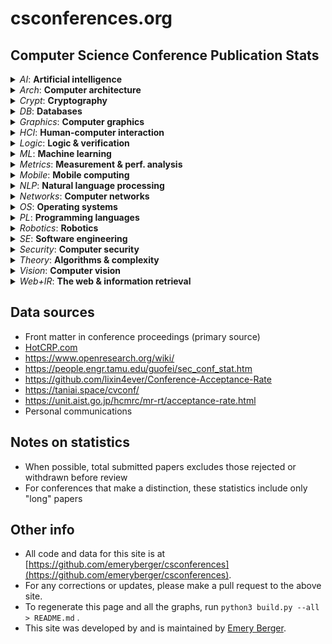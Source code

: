 # csconferences.org

## Computer Science Conference Publication Stats


<details>
<summary>
<em>AI</em>: <b>Artificial intelligence</b>
</summary>
<A NAME="AAAI">
<P><B><A HREF="https://dblp.org/db/conf/aaai/index.html">AAAI</A></B></P>
<IMG SRC="https://github.com/emeryberger/csconferences/blob/main/graphs/AAAI.png?raw=true" WIDTH="500">
</A>
<A NAME="IJCAI">
<P><B><A HREF="https://dblp.org/db/conf/ijcai/index.html">IJCAI</A></B></P>
<IMG SRC="https://github.com/emeryberger/csconferences/blob/main/graphs/IJCAI.png?raw=true" WIDTH="500">
</A>
</details>

<details>
<summary>
<em>Arch</em>: <b>Computer architecture</b>
</summary>
<A NAME="ASPLOS">
<P><B><A HREF="https://dblp.org/db/conf/asplos/index.html">ASPLOS</A></B></P>
<IMG SRC="https://github.com/emeryberger/csconferences/blob/main/graphs/ASPLOS.png?raw=true" WIDTH="500">
</A>
<A NAME="HPCA">
<P><B><A HREF="https://dblp.org/db/conf/hpca/index.html">HPCA</A></B></P>
<IMG SRC="https://github.com/emeryberger/csconferences/blob/main/graphs/HPCA.png?raw=true" WIDTH="500">
</A>
<A NAME="ISCA">
<P><B><A HREF="https://dblp.org/db/conf/isca/index.html">ISCA</A></B></P>
<IMG SRC="https://github.com/emeryberger/csconferences/blob/main/graphs/ISCA.png?raw=true" WIDTH="500">
</A>
<A NAME="MICRO">
<P><B><A HREF="https://dblp.org/db/conf/micro/index.html">MICRO</A></B></P>
<IMG SRC="https://github.com/emeryberger/csconferences/blob/main/graphs/MICRO.png?raw=true" WIDTH="500">
</A>
</details>

<details>
<summary>
<em>Crypt</em>: <b>Cryptography</b>
</summary>
<A NAME="CRYPTO">
<P><B><A HREF="https://dblp.org/db/conf/crypto/index.html">CRYPTO</A></B></P>
<IMG SRC="https://github.com/emeryberger/csconferences/blob/main/graphs/CRYPTO.png?raw=true" WIDTH="500">
</A>
<A NAME="EuroCrypt">
<P><B><A HREF="https://dblp.org/db/conf/eurocrypt/index.html">EuroCrypt</A></B></P>
<IMG SRC="https://github.com/emeryberger/csconferences/blob/main/graphs/EuroCrypt.png?raw=true" WIDTH="500">
</A>
</details>

<details>
<summary>
<em>DB</em>: <b>Databases</b>
</summary>
<A NAME="ICDE">
<P><B><A HREF="https://dblp.org/db/conf/icde/index.html">ICDE</A></B></P>
<IMG SRC="https://github.com/emeryberger/csconferences/blob/main/graphs/ICDE.png?raw=true" WIDTH="500">
</A>
<A NAME="PODS">
<P><B><A HREF="https://dblp.org/db/conf/pods/index.html">PODS</A></B></P>
<IMG SRC="https://github.com/emeryberger/csconferences/blob/main/graphs/PODS.png?raw=true" WIDTH="500">
</A>
<A NAME="SIGMOD">
<P><B><A HREF="https://dblp.org/db/conf/sigmod/index.html">SIGMOD</A></B></P>
<IMG SRC="https://github.com/emeryberger/csconferences/blob/main/graphs/SIGMOD.png?raw=true" WIDTH="500">
</A>
<A NAME="VLDB">
<P><B><A HREF="https://dblp.org/db/conf/vldb/index.html">VLDB</A></B></P>
<IMG SRC="https://github.com/emeryberger/csconferences/blob/main/graphs/VLDB.png?raw=true" WIDTH="500">
</A>
</details>

<details>
<summary>
<em>Graphics</em>: <b>Computer graphics</b>
</summary>
<A NAME="SIGGRAPH">
<P><B><A HREF="https://dblp.org/db/conf/siggraph/index.html">SIGGRAPH</A></B></P>
<IMG SRC="https://github.com/emeryberger/csconferences/blob/main/graphs/SIGGRAPH.png?raw=true" WIDTH="500">
</A>
</details>

<details>
<summary>
<em>HCI</em>: <b>Human-computer interaction</b>
</summary>
<A NAME="CHI">
<P><B><A HREF="https://dblp.org/db/conf/chi/index.html">CHI</A></B></P>
<IMG SRC="https://github.com/emeryberger/csconferences/blob/main/graphs/CHI.png?raw=true" WIDTH="500">
</A>
</details>

<details>
<summary>
<em>Logic</em>: <b>Logic & verification</b>
</summary>
<A NAME="CAV">
<P><B><A HREF="https://dblp.org/db/conf/cav/index.html">CAV</A></B></P>
<IMG SRC="https://github.com/emeryberger/csconferences/blob/main/graphs/CAV.png?raw=true" WIDTH="500">
</A>
<A NAME="LICS">
<P><B><A HREF="https://dblp.org/db/conf/lics/index.html">LICS</A></B></P>
<IMG SRC="https://github.com/emeryberger/csconferences/blob/main/graphs/LICS.png?raw=true" WIDTH="500">
</A>
</details>

<details>
<summary>
<em>ML</em>: <b>Machine learning</b>
</summary>
<A NAME="ICLR">
<P><B><A HREF="https://dblp.org/db/conf/iclr/index.html">ICLR</A></B></P>
<IMG SRC="https://github.com/emeryberger/csconferences/blob/main/graphs/ICLR.png?raw=true" WIDTH="500">
</A>
<A NAME="ICML">
<P><B><A HREF="https://dblp.org/db/conf/icml/index.html">ICML</A></B></P>
<IMG SRC="https://github.com/emeryberger/csconferences/blob/main/graphs/ICML.png?raw=true" WIDTH="500">
</A>
<A NAME="NeurIPS">
<P><B><A HREF="https://dblp.org/db/conf/neurips/index.html">NeurIPS</A></B></P>
<IMG SRC="https://github.com/emeryberger/csconferences/blob/main/graphs/NeurIPS.png?raw=true" WIDTH="500">
</A>
</details>

<details>
<summary>
<em>Metrics</em>: <b>Measurement & perf. analysis</b>
</summary>
<A NAME="IMC">
<P><B><A HREF="https://dblp.org/db/conf/imc/index.html">IMC</A></B></P>
<IMG SRC="https://github.com/emeryberger/csconferences/blob/main/graphs/IMC.png?raw=true" WIDTH="500">
</A>
<A NAME="SIGMETRICS">
<P><B><A HREF="https://dblp.org/db/conf/sigmetrics/index.html">SIGMETRICS</A></B></P>
<IMG SRC="https://github.com/emeryberger/csconferences/blob/main/graphs/SIGMETRICS.png?raw=true" WIDTH="500">
</A>
</details>

<details>
<summary>
<em>Mobile</em>: <b>Mobile computing</b>
</summary>
<A NAME="MobiCom">
<P><B><A HREF="https://dblp.org/db/conf/mobicom/index.html">MobiCom</A></B></P>
<IMG SRC="https://github.com/emeryberger/csconferences/blob/main/graphs/MobiCom.png?raw=true" WIDTH="500">
</A>
</details>

<details>
<summary>
<em>NLP</em>: <b>Natural language processing</b>
</summary>
<A NAME="ACL">
<P><B><A HREF="https://dblp.org/db/conf/acl/index.html">ACL</A></B></P>
<IMG SRC="https://github.com/emeryberger/csconferences/blob/main/graphs/ACL.png?raw=true" WIDTH="500">
</A>
<A NAME="EMNLP">
<P><B><A HREF="https://dblp.org/db/conf/emnlp/index.html">EMNLP</A></B></P>
<IMG SRC="https://github.com/emeryberger/csconferences/blob/main/graphs/EMNLP.png?raw=true" WIDTH="500">
</A>
</details>

<details>
<summary>
<em>Networks</em>: <b>Computer networks</b>
</summary>
<A NAME="NSDI">
<P><B><A HREF="https://dblp.org/db/conf/nsdi/index.html">NSDI</A></B></P>
<IMG SRC="https://github.com/emeryberger/csconferences/blob/main/graphs/NSDI.png?raw=true" WIDTH="500">
</A>
<A NAME="SIGCOMM">
<P><B><A HREF="https://dblp.org/db/conf/sigcomm/index.html">SIGCOMM</A></B></P>
<IMG SRC="https://github.com/emeryberger/csconferences/blob/main/graphs/SIGCOMM.png?raw=true" WIDTH="500">
</A>
</details>

<details>
<summary>
<em>OS</em>: <b>Operating systems</b>
</summary>
<A NAME="EuroSys">
<P><B><A HREF="https://dblp.org/db/conf/eurosys/index.html">EuroSys</A></B></P>
<IMG SRC="https://github.com/emeryberger/csconferences/blob/main/graphs/EuroSys.png?raw=true" WIDTH="500">
</A>
<A NAME="FAST">
<P><B><A HREF="https://dblp.org/db/conf/fast/index.html">FAST</A></B></P>
<IMG SRC="https://github.com/emeryberger/csconferences/blob/main/graphs/FAST.png?raw=true" WIDTH="500">
</A>
<A NAME="OSDI">
<P><B><A HREF="https://dblp.org/db/conf/osdi/index.html">OSDI</A></B></P>
<IMG SRC="https://github.com/emeryberger/csconferences/blob/main/graphs/OSDI.png?raw=true" WIDTH="500">
</A>
<A NAME="SOSP">
<P><B><A HREF="https://dblp.org/db/conf/sosp/index.html">SOSP</A></B></P>
<IMG SRC="https://github.com/emeryberger/csconferences/blob/main/graphs/SOSP.png?raw=true" WIDTH="500">
</A>
<A NAME="USENIX-ATC">
<P><B><A HREF="https://dblp.org/db/conf/usenix-atc/index.html">USENIX-ATC</A></B></P>
<IMG SRC="https://github.com/emeryberger/csconferences/blob/main/graphs/USENIX-ATC.png?raw=true" WIDTH="500">
</A>
</details>

<details>
<summary>
<em>PL</em>: <b>Programming languages</b>
</summary>
<A NAME="CC">
<P><B><A HREF="https://dblp.org/db/conf/cc/index.html">CC</A></B></P>
<IMG SRC="https://github.com/emeryberger/csconferences/blob/main/graphs/CC.png?raw=true" WIDTH="500">
</A>
<A NAME="CGO">
<P><B><A HREF="https://dblp.org/db/conf/cgo/index.html">CGO</A></B></P>
<IMG SRC="https://github.com/emeryberger/csconferences/blob/main/graphs/CGO.png?raw=true" WIDTH="500">
</A>
<A NAME="ECOOP">
<P><B><A HREF="https://dblp.org/db/conf/ecoop/index.html">ECOOP</A></B></P>
<IMG SRC="https://github.com/emeryberger/csconferences/blob/main/graphs/ECOOP.png?raw=true" WIDTH="500">
</A>
<A NAME="ICFP">
<P><B><A HREF="https://dblp.org/db/conf/icfp/index.html">ICFP</A></B></P>
<IMG SRC="https://github.com/emeryberger/csconferences/blob/main/graphs/ICFP.png?raw=true" WIDTH="500">
</A>
<A NAME="ISMM">
<P><B><A HREF="https://dblp.org/db/conf/ismm/index.html">ISMM</A></B></P>
<IMG SRC="https://github.com/emeryberger/csconferences/blob/main/graphs/ISMM.png?raw=true" WIDTH="500">
</A>
<A NAME="OOPSLA">
<P><B><A HREF="https://dblp.org/db/conf/oopsla/index.html">OOPSLA</A></B></P>
<IMG SRC="https://github.com/emeryberger/csconferences/blob/main/graphs/OOPSLA.png?raw=true" WIDTH="500">
</A>
<A NAME="PLDI">
<P><B><A HREF="https://dblp.org/db/conf/pldi/index.html">PLDI</A></B></P>
<IMG SRC="https://github.com/emeryberger/csconferences/blob/main/graphs/PLDI.png?raw=true" WIDTH="500">
</A>
<A NAME="POPL">
<P><B><A HREF="https://dblp.org/db/conf/popl/index.html">POPL</A></B></P>
<IMG SRC="https://github.com/emeryberger/csconferences/blob/main/graphs/POPL.png?raw=true" WIDTH="500">
</A>
<A NAME="PPoPP">
<P><B><A HREF="https://dblp.org/db/conf/ppopp/index.html">PPoPP</A></B></P>
<IMG SRC="https://github.com/emeryberger/csconferences/blob/main/graphs/PPoPP.png?raw=true" WIDTH="500">
</A>
</details>

<details>
<summary>
<em>Robotics</em>: <b>Robotics</b>
</summary>
<A NAME="ICRA">
<P><B><A HREF="https://dblp.org/db/conf/icra/index.html">ICRA</A></B></P>
<IMG SRC="https://github.com/emeryberger/csconferences/blob/main/graphs/ICRA.png?raw=true" WIDTH="500">
</A>
<A NAME="IROS">
<P><B><A HREF="https://dblp.org/db/conf/iros/index.html">IROS</A></B></P>
<IMG SRC="https://github.com/emeryberger/csconferences/blob/main/graphs/IROS.png?raw=true" WIDTH="500">
</A>
</details>

<details>
<summary>
<em>SE</em>: <b>Software engineering</b>
</summary>
<A NAME="ASE">
<P><B><A HREF="https://dblp.org/db/conf/ase/index.html">ASE</A></B></P>
<IMG SRC="https://github.com/emeryberger/csconferences/blob/main/graphs/ASE.png?raw=true" WIDTH="500">
</A>
<A NAME="FSE">
<P><B><A HREF="https://dblp.org/db/conf/fse/index.html">FSE</A></B></P>
<IMG SRC="https://github.com/emeryberger/csconferences/blob/main/graphs/FSE.png?raw=true" WIDTH="500">
</A>
<A NAME="ICSE">
<P><B><A HREF="https://dblp.org/db/conf/icse/index.html">ICSE</A></B></P>
<IMG SRC="https://github.com/emeryberger/csconferences/blob/main/graphs/ICSE.png?raw=true" WIDTH="500">
</A>
<A NAME="ISSTA">
<P><B><A HREF="https://dblp.org/db/conf/issta/index.html">ISSTA</A></B></P>
<IMG SRC="https://github.com/emeryberger/csconferences/blob/main/graphs/ISSTA.png?raw=true" WIDTH="500">
</A>
</details>

<details>
<summary>
<em>Security</em>: <b>Computer security</b>
</summary>
<A NAME="CCS">
<P><B><A HREF="https://dblp.org/db/conf/ccs/index.html">CCS</A></B></P>
<IMG SRC="https://github.com/emeryberger/csconferences/blob/main/graphs/CCS.png?raw=true" WIDTH="500">
</A>
<A NAME="NDSS">
<P><B><A HREF="https://dblp.org/db/conf/ndss/index.html">NDSS</A></B></P>
<IMG SRC="https://github.com/emeryberger/csconferences/blob/main/graphs/NDSS.png?raw=true" WIDTH="500">
</A>
<A NAME="Oakland">
<P><B><A HREF="https://dblp.org/db/conf/oakland/index.html">Oakland</A></B></P>
<IMG SRC="https://github.com/emeryberger/csconferences/blob/main/graphs/Oakland.png?raw=true" WIDTH="500">
</A>
<A NAME="UsenixSec">
<P><B><A HREF="https://dblp.org/db/conf/usenixsec/index.html">UsenixSec</A></B></P>
<IMG SRC="https://github.com/emeryberger/csconferences/blob/main/graphs/UsenixSec.png?raw=true" WIDTH="500">
</A>
</details>

<details>
<summary>
<em>Theory</em>: <b>Algorithms & complexity</b>
</summary>
<A NAME="FOCS">
<P><B><A HREF="https://dblp.org/db/conf/focs/index.html">FOCS</A></B></P>
<IMG SRC="https://github.com/emeryberger/csconferences/blob/main/graphs/FOCS.png?raw=true" WIDTH="500">
</A>
<A NAME="SODA">
<P><B><A HREF="https://dblp.org/db/conf/soda/index.html">SODA</A></B></P>
<IMG SRC="https://github.com/emeryberger/csconferences/blob/main/graphs/SODA.png?raw=true" WIDTH="500">
</A>
<A NAME="STOC">
<P><B><A HREF="https://dblp.org/db/conf/stoc/index.html">STOC</A></B></P>
<IMG SRC="https://github.com/emeryberger/csconferences/blob/main/graphs/STOC.png?raw=true" WIDTH="500">
</A>
</details>

<details>
<summary>
<em>Vision</em>: <b>Computer vision</b>
</summary>
<A NAME="CVPR">
<P><B><A HREF="https://dblp.org/db/conf/cvpr/index.html">CVPR</A></B></P>
<IMG SRC="https://github.com/emeryberger/csconferences/blob/main/graphs/CVPR.png?raw=true" WIDTH="500">
</A>
<A NAME="ECCV">
<P><B><A HREF="https://dblp.org/db/conf/eccv/index.html">ECCV</A></B></P>
<IMG SRC="https://github.com/emeryberger/csconferences/blob/main/graphs/ECCV.png?raw=true" WIDTH="500">
</A>
<A NAME="ICCV">
<P><B><A HREF="https://dblp.org/db/conf/iccv/index.html">ICCV</A></B></P>
<IMG SRC="https://github.com/emeryberger/csconferences/blob/main/graphs/ICCV.png?raw=true" WIDTH="500">
</A>
</details>

<details>
<summary>
<em>Web+IR</em>: <b>The web & information retrieval</b>
</summary>
<A NAME="SIGIR">
<P><B><A HREF="https://dblp.org/db/conf/sigir/index.html">SIGIR</A></B></P>
<IMG SRC="https://github.com/emeryberger/csconferences/blob/main/graphs/SIGIR.png?raw=true" WIDTH="500">
</A>
<A NAME="WSDM">
<P><B><A HREF="https://dblp.org/db/conf/wsdm/index.html">WSDM</A></B></P>
<IMG SRC="https://github.com/emeryberger/csconferences/blob/main/graphs/WSDM.png?raw=true" WIDTH="500">
</A>
</details>


## Data sources

* Front matter in conference proceedings (primary source)
* [HotCRP.com](https://hotcrp.com)
* https://www.openresearch.org/wiki/
* https://people.engr.tamu.edu/guofei/sec_conf_stat.htm
* https://github.com/lixin4ever/Conference-Acceptance-Rate
* https://taniai.space/cvconf/
* https://unit.aist.go.jp/hcmrc/mr-rt/acceptance-rate.html
* Personal communications

## Notes on statistics

* When possible, total submitted papers excludes those rejected or withdrawn before review
* For conferences that make a distinction, these statistics include only "long" papers

## Other info

* All code and data for this site is at [https://github.com/emeryberger/csconferences](https://github.com/emeryberger/csconferences).
* For any corrections or updates, please make a pull request to the above site.
* To regenerate this page and all the graphs, run `python3 build.py --all > README.md` .
* This site was developed by and is maintained by [Emery Berger](https://github.com/emeryberger).

